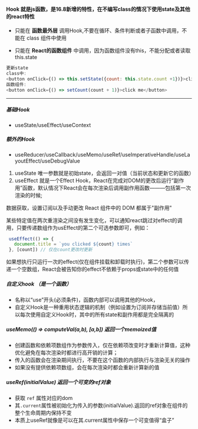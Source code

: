 #### Hook 就是js函数，是16.8新增的特性，在不编写class的情况下使用state及其他的react特性

- 只能在 **函数最外层** 调用Hook,不要在循环、条件判断或者子函数中调用，不能在 class 组件中使用 

- 只能在 **React的函数组件** 中调用，因为函数组件没有this，不能分配或者读取this.state

```js
更新state
class中:
<button onClick={() => this.setState({count: this.state.count +1})}>click me</button>
函数组件:
<button onClick={() => setCount(count + 1)}>click me</button>

```

---
##### 基础Hook
- useState/useEffect/useContext
##### 额外的Hook
- useReducer/useCallback/useMemo/useRef/useImperativeHandle/useLayoutEffect/useDebugValue

1. useState 唯一参数就是初始state，会返回一对值（当前状态和更新它的函数）
2. useEffect 就是一个Effect Hook，React在完成对DOM的更改后运行“副作用”函数，默认情况下React会在每次渲染后调用副作用函数———包括第一次渲染的时候;

数据获取，设置订阅以及手动更改 React 组件中的 DOM 都属于"副作用"

某些特定值在两次重渲染之间没有发生变化，可以通知react跳过对effect的调用，只要传递数组作为usEffect的第二个可选参数即可，例如：
```js
 useEffect(() => {
   document.title = `you clicked ${count} times`
 }, [count]) // 仅在count更改时更新
```
如果想执行只运行一次的effect(仅在组件挂载和卸载时执行)，第二个参数可以传递一个空数组，React会被告知你的effect不依赖于props或state中的任何值


##### 自定义hook （是一个函数）
- 名称以“use”开头(必须条件)，函数内部可以调用其他的Hook，
- 自定义Hook是一种重用状态逻辑的机制（例如设置为订阅并存储当前值）所以每次使用自定义Hook时，其中的所有state和副作用都是完全隔离的

##### useMemo(() => computeVal(a,b), [a,b]) 返回一个memoized值
- 创建函数和依赖项数组作为参数传入，仅在依赖项改变时才重新计算值，这种优化避免在每次渲染时都进行高开销的计算；
- 传入的函数会在渲染期间执行，不要在这个函数的内部执行与渲染无关的操作
- 如果没有提供依赖项数组，会在每次渲染时都会重新计算新的值

##### useRef(initialValue) 返回一个可变的ref对象
- 获取 `ref` 属性对应的dom
- 其`.current`属性被初始化为传入的参数(initialValue).返回的ref对象在组件的整个生命周期内保持不变
- 本质上useRef就像是可以在其.current属性中保存一个可变值得“盒子”



